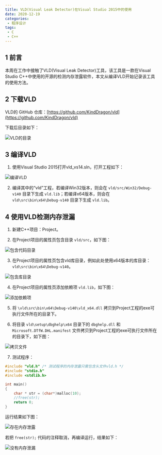 ```yaml
---
title: VLD(Visual Leak Detector)在Visual Studio 2015中的使用
date: 2020-12-19
categories:
 - 程序设计
tags:
 - C
 - C++
---
```


## 1 前言

本周在工作中接触了VLD(Visual Leak Detector)工具，该工具是一款在Visual Studio C++中使用的开源的检测内存泄露软件，本文从编译VLD开始记录该工具的使用方法。

## 2 下载VLD

VLD的 GitHub 仓库：[https://github.com/KindDragon/vld](https://github.com/KindDragon/vld)

下载后目录如下：

![VLD的目录](./images/vld_in_vs2015/dir_of_vld.png)

## 3 编译VLD

1. 使用Visual Studio 2015打开vld_vs14.sln，打开工程如下：

![编译VLD](./images/vld_in_vs2015/compile_vld.png)

2. 编译其中的“vld”工程，若编译Win32版本，则会在 `vld/src/Win32/Debug-v140` 目录下生成 `vld.lib`；若编译x64版本，则会在 `vld\src\bin\x64\Debug-v140` 目录下生成 `vld.lib`。

## 4 使用VLD检测内存泄漏

1. 新建C++项目：Project。

2. 在Project项目的属性页包含目录 `vld/src`，如下图：

![包含代码目录](./images/vld_in_vs2015/include_src_dir.png)

3. 在Project项目的属性页包含vld库目录，例如此处使用x64版本的库目录：`vld\src\bin\x64\Debug-v140`。

![包含库目录](./images/vld_in_vs2015/include_lib_dir.png)

4. 在Project项目的属性页添加依赖项 `vld.lib`，如下图：

![添加依赖项](./images/vld_in_vs2015/add_dep.png)

5. 将 `\vld\src\bin\x64\Debug-v140\vld_x64.dll` 拷贝到Project工程的exe可执行文件所在的目录下。

6. 将目录 `vld\setup\dbghelp\x64` 目录下的 `dbghelp.dll` 和 `Microsoft.DTfW.DHL.manifest` 文件拷贝到Project工程的exe可执行文件所在的目录下，如下图：

![拷贝文件](./images/vld_in_vs2015/copy_file.png)

7. 测试程序：

```c
#include "vld.h" /* 测试程序的内存泄露只需包含头文件vld.h */
#include "stdio.h"
#include <stdlib.h>

int main()
{
	char * str = (char*)malloc(10);
	//free(str);
	return 0;
}
```

运行结果如下图：

![存在内存泄露](./images/vld_in_vs2015/has_mem_leak.png)

若把 `free(str);` 代码的注释取消，再编译运行，结果如下：

![没有内存泄漏](./images/vld_in_vs2015/no_mem_leak.png)
